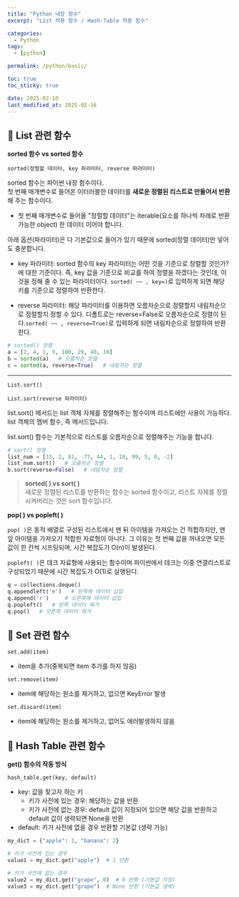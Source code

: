 ```yaml
---
title: "Python 내장 함수"
excerpt: "List 적용 함수 / Hash-Table 적용 함수"

categories:
  - Python
tags:
  - [python]

permalink: /python/basic/

toc: true
toc_sticky: true

date: 2025-02-10
last_modified_at: 2025-02-16
---
```


## 🦥 List 관련 함수

**sorted 함수 vs sorted 함수**<br>

`sorted(정렬할 데이터, key 파라미터, reverse 파라미터)`


sorted 함수는 파이썬 내장 함수이다.<br>
첫 번째 매개변수로 들어온 이터러블한 데이터를 **새로운 정렬된 리스트로 만들어서 반환**해 주는 함수이다.<br>

- 첫 번째 매개변수로 들어올 "정렬할 데이터"는 iterable(요소를 하나씩 차례로 반환 가능한 object) 한 데이터 이어야 합니다.

아래 옵션(파라미터)은 다 기본값으로 들어가 있기 때문에 sorted(정렬 데이터)만 넣어도 충분합니다.

- key 파라미터: sorted 함수의 key 파라미터는 어떤 것을 기준으로 정렬할 것인가? 에 대한 기준이다. 즉, key 값을 기준으로 비교를 하여 정렬을 하겠다는 것인데, 이것을 정해 줄 수 있는 파라미터이다. `sorted( ~~ , key=)`로 입력하게 되면 해당 키를 기준으로 정렬하여 반환한다.

- reverse 파라미터: 해당 파라미터를 이용하면 오름차순으로 정렬할지 내림차순으로 정렬할지 정할 수 있다. 디폴트로는 reverse=False로 오름차순으로 정렬이 된다.`sorted( ~~ , reverse=True)`로 입력하게 되면 내림차순으로 정렬하여 반환한다.

```python
# sorted() 정렬
a = [2, 4, 1, 9, 100, 29, 40, 10]
b = sorted(a)   # 오름차순 정렬
c = sorted(a, reverse=True)   # 내림차순 정렬
```
-----------
`List.sort()`

`List.sort(reverse 파라미터)`

list.sort() 메서드는 list 객체 자체를 정렬해주는 함수이며 리스트에만 사용이 가능하다. list 객체의 멤버 함수, 즉 메서드입니다.

list.sort() 함수는 기본적으로 리스트를 오름차순으로 정렬해주는 기능을 합니다.

```python
# sort() 정렬
list_num = [33, 2, 81, -77, 44, 1, 10, 99, 5, 0, -2]
list_num.sort()   # 오름차순 정렬
b.sort(reverse=False)   # 내림차순 정렬
```

>**sorted( ) vs sort( )**<br>
>새로운 정렬된 리스트를 반환하는 함수는 sorted 함수이고, 리스트 자체를 정렬시켜버리는 것은 sort 함수입니다.

**pop( ) vs popleft( )**<br>

`pop( )`은 동적 배열로 구성된 리스트에서 맨 뒤 아이템을 가져오는 건 적합하지만, 맨 앞 아이템을 가져오기 적합한 자료형이 아니다. 그 이유는 첫 번째 값을 꺼내오면 모든 값이 한 칸씩 시프팅되며, 시간 복잡도가 O(n)이 발생된다. 

`popleft( )`은 데크 자료형에 사용되는 함수이며 파이썬에서 데크는 이중 연결리스트로 구성되었기 때문에 시간 복잡도가 O(1)로 실행된다.

```python
q = collections.deque()
q.appendleft('e')   # 왼쪽에 데이터 삽입
q.append('r')     # 오른쪽에 데이터 삽입
q.popleft()   # 왼쪽 데이터 제거
q.pop()   # 오른쪽 데이터 제거
```

## 🦥 Set 관련 함수

`set.add(item)`
- item을 추가(중복되면 item 추가를 하지 않음)

`set.remove(item)`
- item에 해당하는 원소를 제거하고, 없으면 KeyError 발생

`set.discard(item)`
- item에 해당하는 원소를 제거하고, 없어도 에러발생하지 않음



## 🦥 Hash Table 관련 함수

**get() 함수의 작동 방식**<br>

`hash_table.get(key, default)`  
- key: 값을 찾고자 하는 키
  - 키가 사전에 있는 경우: 해당하는 값을 반환
  - 키가 사전에 없는 경우: default 값이 지정되어 있으면 해당 값을 반환하고 default 값이 생략되면 None을 반환
- default: 키가 사전에 없을 경우 반환할 기본값 (생략 가능)

```python 
my_dict = {"apple": 1, "banana": 2}

# 키가 사전에 있는 경우
value1 = my_dict.get("apple")  # 1 반환

# 키가 사전에 없는 경우
value2 = my_dict.get("grape", 0)  # 0 반환 (기본값 지정)
value3 = my_dict.get("grape")  # None 반환 (기본값 생략)
```